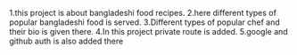 1.this project is about bangladeshi food recipes.
2.here different types of popular bangladeshi food is served.
3.Different types of popular chef and their bio is given there.
4.In this project private route is added.
5.google and github auth is also added there
